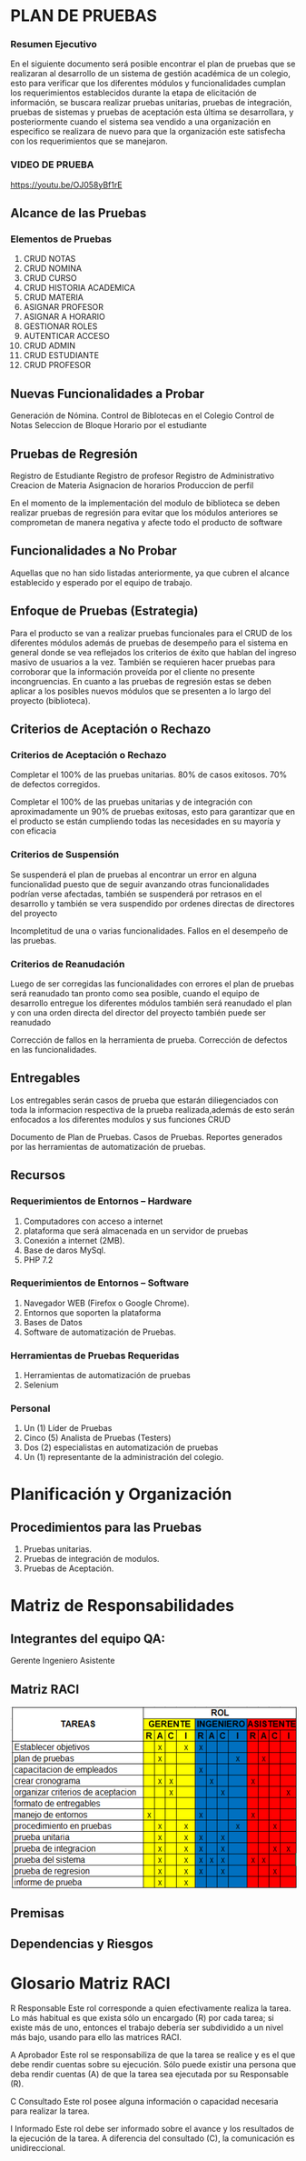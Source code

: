 # PLAN DE PRUEBAS

### Resumen Ejecutivo 

En el siguiente documento será posible encontrar el plan de pruebas que se realizaran al desarrollo de un 
sistema de gestión académica de un colegio, esto para verificar que los diferentes módulos y funcionalidades cumplan los 
requerimientos establecidos durante la etapa de elicitación de información, se buscara realizar pruebas unitarias, pruebas de 
integración, pruebas de sistemas y pruebas de aceptación esta última se desarrollara, y posteriormente cuando el sistema sea vendido
a una organización en especifico se realizara de nuevo para que la organización este satisfecha con los requerimientos que se manejaron.

### VIDEO DE PRUEBA

https://youtu.be/OJ058yBf1rE

## Alcance de las Pruebas

### Elementos de Pruebas

1. CRUD NOTAS
2. CRUD NOMINA
3. CRUD CURSO
4. CRUD HISTORIA ACADEMICA
5. CRUD MATERIA
6. ASIGNAR PROFESOR
7. ASIGNAR A HORARIO
8. GESTIONAR ROLES 
9. AUTENTICAR ACCESO 
10. CRUD ADMIN
11. CRUD ESTUDIANTE
12. CRUD PROFESOR


## Nuevas Funcionalidades a Probar 

Generación de Nómina.
Control de Biblotecas en el Colegio
Control de Notas
Seleccion de Bloque Horario por el estudiante

## Pruebas de Regresión 

Registro de Estudiante
Registro de profesor
Registro de Administrativo
Creacion de Materia
Asignacion de horarios
Produccion de perfil

En el momento de la implementación del modulo de biblioteca se deben realizar pruebas de regresión para evitar que los módulos anteriores se comprometan de manera negativa y afecte todo el producto de software

## Funcionalidades a No Probar

Aquellas que no han sido listadas anteriormente, ya que cubren el alcance establecido y esperado por el equipo de trabajo.

## Enfoque de Pruebas (Estrategia) 

Para el producto se van a realizar pruebas funcionales para el CRUD de los diferentes módulos además de pruebas de desempeño para el sistema en general donde se vea reflejados los criterios de éxito que hablan del ingreso masivo de usuarios a la vez. También se requieren hacer pruebas para corroborar que la información proveída por el cliente no presente incongruencias. En cuanto a las pruebas de regresión estas se deben aplicar a los posibles nuevos módulos que se presenten a lo largo del proyecto (biblioteca).
 
## Criterios de Aceptación o Rechazo
 ### Criterios de Aceptación o Rechazo 
 
Completar el 100% de las pruebas unitarias.
80% de casos exitosos.
70% de defectos corregidos.
 
Completar el 100% de las pruebas unitarias y de integración con aproximadamente un 90% de pruebas exitosas, esto para garantizar que en el producto se están cumpliendo todas las necesidades en su mayoría y con eficacia

### Criterios de Suspensión 

Se suspenderá el plan de pruebas al encontrar un error en alguna funcionalidad puesto que de seguir avanzando otras funcionalidades podrían verse afectadas, también se suspenderá por retrasos en el desarrollo y también se vera suspendido por ordenes directas de directores del proyecto

Incompletitud de una o varias funcionalidades.
Fallos en el desempeño de las pruebas.

### Criterios de Reanudación
Luego de ser corregidas las funcionalidades con errores el plan de pruebas será reanudado tan pronto como sea posible, cuando el equipo de desarrollo entregue los diferentes módulos también será reanudado el plan y con una orden directa del director del proyecto también puede ser reanudado

Corrección de fallos en la herramienta de prueba.
Corrección de defectos en las funcionalidades.

## Entregables 

Los entregables serán casos de prueba que estarán diliegenciados con toda la informacion respectiva de la prueba realizada,además de esto serán enfocados a los diferentes modulos y sus funciones CRUD

Documento de Plan de Pruebas.
Casos de Pruebas.
Reportes generados por las herramientas de automatización de pruebas.

## Recursos
 ### Requerimientos de Entornos – Hardware 
 
1. Computadores con acceso a internet 
2. plataforma que será almacenada en un servidor de pruebas 
3. Conexión a internet (2MB).
4. Base de daros MySql.
5. PHP 7.2

### Requerimientos de Entornos – Software 

1. Navegador WEB (Firefox o Google Chrome).
2. Entornos que soporten la plataforma 
3. Bases de Datos
4. Software de automatización de Pruebas.
 
### Herramientas de Pruebas Requeridas 

1. Herramientas de automatización de pruebas
2. Selenium

 ### Personal

1. Un (1) Líder de Pruebas
2. Cinco (5) Analista de Pruebas (Testers)
3. Dos (2) especialistas en automatización de pruebas
4. Un (1) representante de la administración del colegio. 

# Planificación y Organización

## Procedimientos para las Pruebas

1. Pruebas unitarias.
2. Pruebas de integración de modulos.
3. Pruebas de Aceptación.

# Matriz de Responsabilidades

## Integrantes del equipo QA:

Gerente
Ingeniero
Asistente 

## Matriz RACI

![Alt text](https://github.com/GuilleCol/GestionDeSofware/blob/master/rol.png?raw=true?raw=true "Title")

## Premisas

## Dependencias y Riesgos

# Glosario Matriz RACI

R Responsable 	Este rol corresponde a quien efectivamente realiza la tarea. Lo más habitual es que exista sólo un encargado (R) por cada tarea; si existe más de uno, entonces el trabajo debería ser subdividido a un nivel más bajo, usando para ello las matrices RACI.

A Aprobador 	Este rol se responsabiliza de que la tarea se realice y es el que debe rendir cuentas sobre su ejecución. Sólo puede existir una persona que deba rendir cuentas (A) de que la tarea sea ejecutada por su Responsable (R).

C	Consultado 	Este rol posee alguna información o capacidad necesaria para realizar la tarea.

I Informado 	Este rol debe ser informado sobre el avance y los resultados de la ejecución de la tarea. A diferencia del consultado (C), la comunicación es unidireccional. 
